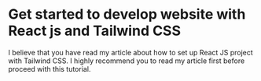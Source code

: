 # Get started to develop website with React js and Tailwind CSS

I believe that you have read my article about how to set up React JS project with Tailwind CSS. I highly recommend you to read my article first before proceed with this tutorial.  